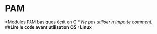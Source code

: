 # PAM
*Modules PAM basiques écrit en C *
*Ne pas utiliser n'importe comment.*
##**Lire le code avant utilisation**
**OS : Linux**

